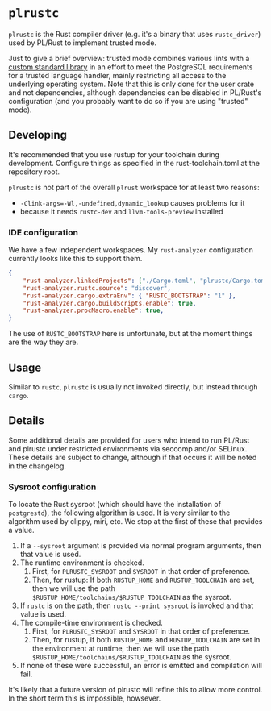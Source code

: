# `plrustc`

`plrustc` is the Rust compiler driver (e.g. it's a binary that uses `rustc_driver`) used by PL/Rust to implement trusted mode.

Just to give a brief overview: trusted mode combines various lints with a [custom standard library](https://github.com/tcdi/postgrestd) in an effort to meet the PostgreSQL requirements for a trusted language handler, mainly restricting all access to the underlying operating system. Note that this is only done for the user crate and not dependencies, although dependencies can be disabled in PL/Rust's configuration (and you probably want to do so if you are using "trusted" mode).

## Developing

It's recommended that you use rustup for your toolchain during development. Configure things as specified in the rust-toolchain.toml at the repository root.

`plrustc` is not part of the overall `plrust` workspace for at least two reasons:

- `-Clink-args=-Wl,-undefined,dynamic_lookup` causes problems for it
- because it needs `rustc-dev` and `llvm-tools-preview` installed

### IDE configuration

We have a few independent workspaces. My `rust-analyzer` configuration currently looks like this to support them.

```json
{
    "rust-analyzer.linkedProjects": ["./Cargo.toml", "plrustc/Cargo.toml"],
    "rust-analyzer.rustc.source": "discover",
    "rust-analyzer.cargo.extraEnv": { "RUSTC_BOOTSTRAP": "1" },
    "rust-analyzer.cargo.buildScripts.enable": true,
    "rust-analyzer.procMacro.enable": true,
}
```

The use of `RUSTC_BOOTSTRAP` here is unfortunate, but at the moment things are the way they are.

## Usage

Similar to `rustc`, `plrustc` is usually not invoked directly, but instead through `cargo`.

## Details

Some additional details are provided for users who intend to run PL/Rust and plrustc under restricted environments via seccomp and/or SELinux. These details are subject to change, although if that occurs it will be noted in the changelog.

### Sysroot configuration

To locate the Rust sysroot (which should have the installation of `postgrestd`), the following algorithm is used. It is very similar to the algorithm used by clippy, miri, etc. We stop at the first of these that provides a value.

1. If a `--sysroot` argument is provided via normal program arguments, then that value is used.
2. The runtime environment is checked.
   1. First, for `PLRUSTC_SYSROOT` and `SYSROOT` in that order of preference.
   2. Then, for rustup: If both `RUSTUP_HOME` and `RUSTUP_TOOLCHAIN` are set, then we will use the path `$RUSTUP_HOME/toolchains/$RUSTUP_TOOLCHAIN` as the sysroot.
3. If `rustc` is on the path, then `rustc --print sysroot` is invoked and that value is used.
4. The compile-time environment is checked.
   1. First, for `PLRUSTC_SYSROOT` and `SYSROOT` in that order of preference.
   2. Then, for rustup, if both `RUSTUP_HOME` and `RUSTUP_TOOLCHAIN` are set in the environment at runtime, then we will use the path `$RUSTUP_HOME/toolchains/$RUSTUP_TOOLCHAIN` as the sysroot.
5. If none of these were successful, an error is emitted and compilation will fail.

It's likely that a future version of plrustc will refine this to allow more control. In the short term this is impossible, howsever.
